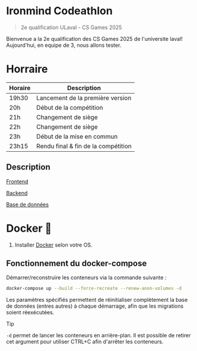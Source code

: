 # Ironmind Codeathlon
> 2e qualification ULaval - CS Games 2025

Bienvenue a la 2e qualification des CS Games 2025 de l'universite laval!
Aujourd'hui, en equipe de 3, nous allons tester.

# Horraire
| Horaire       | Description                                |
|---------------|--------------------------------------------|
| 19h30        | Lancement de la première version            |
| 20h          | Début de la compétition                     |
| 21h          | Changement de siège                         |
| 22h          | Changement de siège                         |
| 23h          | Début de la mise en commun                  |
| 23h15        | Rendu final & fin de la compétition         |


## Description

[Frontend](.)

[Backend](./backend/README.md)

[Base de données](./db/README.md)

# Docker :whale:

1. Installer [Docker](https://docs.docker.com/engine/install/) selon votre OS.

## Fonctionnement du docker-compose
Démarrer/reconstruire les conteneurs via la commande suivante :
```bash
docker-compose up --build --force-recreate --renew-anon-volumes -d
```
Les paramètres spécifiés permettent de réinitialiser complètement la base de données (entres autres) à chaque démarrage, afin que les migrations soient réexécutées. 

> [!TIP]
> `-d` permet de lancer les conteneurs en arrière-plan. Il est possible de retirer cet argument pour utiliser CTRL+C afin d'arrêter les conteneurs.